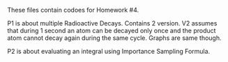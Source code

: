 These files contain codoes for Homework #4.

P1 is about multiple Radioactive Decays. Contains 2 version. V2 assumes that during 1 second an atom can be decayed only once and the product atom cannot decay again during the same cycle. Graphs are same though.

P2 is about evaluating an integral using Importance Sampling Formula.
